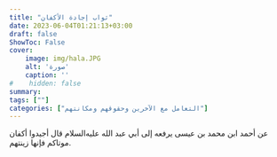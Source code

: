 ```yaml
---
title: "ثواب إجادة الأكفان"
date: 2023-06-04T01:21:13+03:00
draft: false
ShowToc: False
cover:
    image: img/hala.JPG
    alt: 'صورة'
    caption: ''
#    hidden: false
summary: 
tags: [""]
categories: ["التعامل مع الآخرين وحقوقهم ومكانتهم"]
---
```

عن أحمد
ابن محمد بن عيسى يرفعه إلى أبي عبد الله عليه‌السلام قال أجيدوا أكفان موتاكم
فإنها زينتهم.


